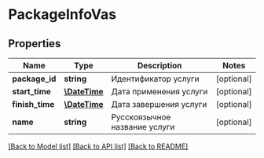 # PackageInfoVas

## Properties
Name | Type | Description | Notes
------------ | ------------- | ------------- | -------------
**package_id** | **string** | Идентификатор услуги | [optional] 
**start_time** | [**\DateTime**](\DateTime.md) | Дата применения услуги | [optional] 
**finish_time** | [**\DateTime**](\DateTime.md) | Дата завершения услуги | [optional] 
**name** | **string** | Русскоязычное название услуги | [optional] 

[[Back to Model list]](../../README.md#documentation-for-models) [[Back to API list]](../../README.md#documentation-for-api-endpoints) [[Back to README]](../../README.md)

